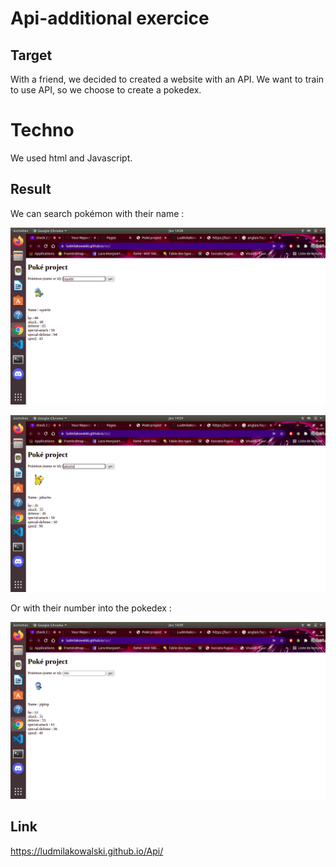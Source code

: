 # Api-additional exercice

## Target

With a friend, we decided to created a website with an API. We want to train to use API, so we choose to create a pokedex.

# Techno

We used html and Javascript.

## Result

We can search pokémon with their name :

![Image](./name1.png)

![Image](./name2.png)

Or with their number into the pokedex :

![Image](./number.png)



## Link 

https://ludmilakowalski.github.io/Api/
